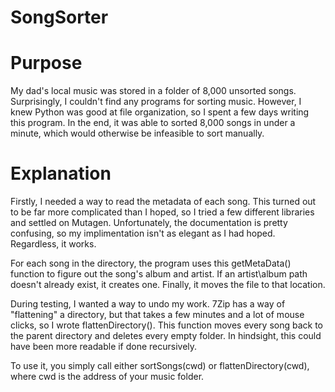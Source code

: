 # SongSorter
# Purpose
My dad's local music was stored in a folder of 8,000 unsorted songs. Surprisingly, I couldn't find any programs for sorting music. However, 
I knew Python was good at file organization, so I spent a few days writing this program. In the end, it was able to sorted 8,000 songs in under a minute, 
which would otherwise be infeasible to sort manually.

# Explanation
Firstly, I needed a way to read the metadata of each song. This turned out to be far more complicated than I hoped, so I tried a few different libraries and settled on Mutagen.
Unfortunately, the documentation is pretty confusing, so my implimentation isn't as elegant as I had hoped. Regardless, it works. 

For each song in the directory, the program uses this getMetaData() function to figure out the song's album and artist. 
If an artist\album path doesn't already exist, it creates one. Finally, it moves the file to that location.

During testing, I wanted a way to undo my work. 7Zip has a way of "flattening" a directory, but that takes a few minutes and a lot of mouse clicks, so I wrote flattenDirectory(). 
This function moves every song back to the parent directory and deletes every empty folder. In hindsight, this could have been more readable if done recursively.

To use it, you simply call either sortSongs(cwd) or flattenDirectory(cwd), where cwd is the address of your music folder. 
